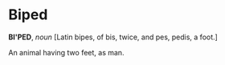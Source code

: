 # Biped

**BI'PED**, _noun_ \[Latin bipes, of bis, twice, and pes, pedis, a foot.\]

An animal having two feet, as man.